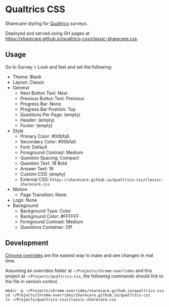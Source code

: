 # Qualtrics CSS

Sharecare styling for [Qualtrics](https://www.qualtrics.com/) surveys.

Deployed and served using GH pages at https://sharecare.github.io/qualtrics-css/classic-sharecare.css.

## Usage

Go to Survey > Look and feel and set the following:

- Theme: Blank
- Layout: Classic
- General
  - Next Button Text: Next
  - Previous Button Text: Previous
  - Progress Bar: None
  - Progress Bar Position: Top
  - Questions Per Page: (empty)
  - Header: (empty)
  - Footer: (empty)
- Style
  - Primary Color: #00bfa5
  - Secondary Color: #00bfa5
  - Font: Default
  - Foreground Contrast: Medium
  - Question Spacing: Compact
  - Question Text: 18 Bold
  - Answer Text: 18
  - Custom CSS: (empty)
  - External CSS: `https://sharecare.github.io/qualtrics-css/classic-sharecare.css`
- Motion
  - Page Transition: None
- Logo: None
- Background
  - Background Type: Color
  - Background Color: #FFFFFF
  - Foreground Contrast: Medium
  - Questions Container: Off

## Development

[Chrome overrides](https://developer.chrome.com/blog/new-in-devtools-65/#overrides) are the easiest way to make and see changes in real time.

Assuming an overrides folder at `~/Projects/chrome-overrides` and this project at `~/Projects/qualtrics-css`, the following commands should link to the file in version control.

```
mkdir -p ~/Projects/chrome-overrides/sharecare.github.io/qualtrics-css
cd ~/Projects/chrome-overrides/sharecare.github.io/qualtrics-css
ln ~/Projects/qualtrics-css/classic-sharecare.css
```

